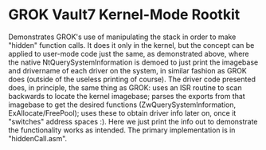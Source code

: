 
# GROK Vault7 Kernel-Mode Rootkit

Demonstrates GROK's use of manipulating the stack in order to make "hidden" function calls.  It does it only in the kernel, but the concept can be applied to user-mode code just the same, as demonstrated above, where the native NtQuerySystemInformation is demoed to just print the imagebase and drivername of each driver on the system, in similar fashion as GROK does (outside of the useless printing of course).   The driver code presented does, in principle, the same thing as GROK:  uses an ISR routine to scan backwards to locate the kernel imagebase; parses the exports from that imagebase to get the desired functions (ZwQuerySystemInformation, ExAllocate/FreePool); uses these to obtain driver info later on, once it "switches" address spaces :).  Here we just print the info out to demonstrate the functionality works as intended. The primary implementation is in "hiddenCall.asm".
